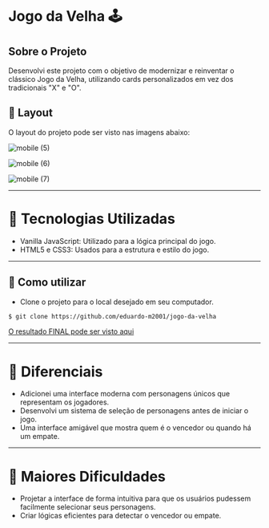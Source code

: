 # Jogo da Velha 🕹️

## Sobre o Projeto
Desenvolvi este projeto com o objetivo de modernizar e reinventar o clássico Jogo da Velha, utilizando cards personalizados em vez dos tradicionais "X" e "O".

## 🎨 Layout
O layout do projeto pode ser visto nas imagens abaixo:

![mobile (5)](https://github.com/eduardo-m2001/jogo-da-velha/assets/88609782/de9ea72d-ce2b-4ecc-91ab-75230579e356)

![mobile (6)](https://github.com/eduardo-m2001/jogo-da-velha/assets/88609782/cb80de77-e868-45ca-a622-dd6ddcc7c9aa)

![mobile (7)](https://github.com/eduardo-m2001/jogo-da-velha/assets/88609782/4913b9f0-b4b0-40ba-8a7c-67cba6f60782)

___

# 📕 Tecnologias Utilizadas

- Vanilla JavaScript: Utilizado para a lógica principal do jogo.
- HTML5 e CSS3: Usados para a estrutura e estilo do jogo.
___

## 🚀 Como utilizar

- Clone o projeto para o local desejado em seu computador.

```bash
$ git clone https://github.com/eduardo-m2001/jogo-da-velha
```

[O resultado FINAL pode ser visto aqui](https://jogo-da-velha-eduardomedeiros.netlify.app/)
___

# 🤩 Diferenciais
- Adicionei uma interface moderna com personagens únicos que representam os jogadores.
- Desenvolvi um sistema de seleção de personagens antes de iniciar o jogo.
- Uma interface amigável que mostra quem é o vencedor ou quando há um empate.
___

# 🤯 Maiores Dificuldades
- Projetar a interface de forma intuitiva para que os usuários pudessem facilmente selecionar seus personagens.
- Criar lógicas eficientes para detectar o vencedor ou empate.
  
